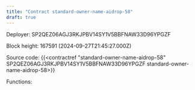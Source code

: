 ```yaml
---
title: "Contract standard-owner-name-aidrop-58"
draft: true
---
```

Deployer: SP2QEZ06AGJ3RKJPBV14SY1V5BBFNAW33D96YPGZF


 



Block height: 167591 (2024-09-27T21:45:27.000Z)

Source code: {{<contractref "standard-owner-name-aidrop-58" SP2QEZ06AGJ3RKJPBV14SY1V5BBFNAW33D96YPGZF standard-owner-name-aidrop-58>}}

Functions:


